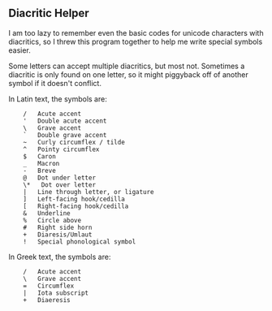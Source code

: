 Diacritic Helper
----------------

I am too lazy to remember even the basic codes for unicode characters with
diacritics, so I threw this program together to help me write special
symbols easier.

Some letters can accept multiple diacritics, but most not. Sometimes a 
diacritic is only found on one letter, so it might piggyback off of another
symbol if it doesn't conflict. 

In Latin text, the symbols are:

```
    /   Acute accent
    '   Double acute accent
    \   Grave accent
    `   Double grave accent
    ~   Curly circumflex / tilde
    ^   Pointy circumflex
    $   Caron
    _   Macron
    -   Breve
    @   Dot under letter
    \*   Dot over letter
    |   Line through letter, or ligature
    ]   Left-facing hook/cedilla
    [   Right-facing hook/cedilla
    &   Underline
    %   Circle above
    #   Right side horn
    +   Diaresis/Umlaut
    !   Special phonological symbol
```

In Greek text, the symbols are:

```
    /   Acute accent
    \   Grave accent 
    =   Circumflex
    |   Iota subscript
    +   Diaeresis
```